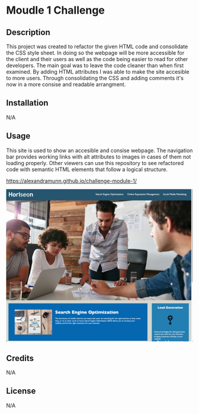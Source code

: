 # Moudle 1 Challenge

## Description
This project was created to refactor the given HTML code and consolidate the CSS style sheet. In doing so the webpage will be more accessible for the client and their users as well as the code being easier to read for other developers. The main goal was to leave the code cleaner than when first examined. By adding HTML attributes I was able to make the site accesible to more users. Through consolidating the CSS and adding comments it's now in a more consise and readable arrangment. 

## Installation
N/A

## Usage
This site is used to show an accesible and consise webpage. The navigation bar provides working links with alt attributes to images in cases of them not loading properly. Other viewers can use this repository to see refactored code with semantic HTML elements that follow a logical structure. 

https://alexandramunn.github.io/challenge-module-1/

![alt text](https://github.com/alexandramunn/challenge-module-1/blob/main/assets/images/Screenshot%202022-12-08%20at%2011.35.23%20PM.png)

## Credits 
N/A

## License
N/A
